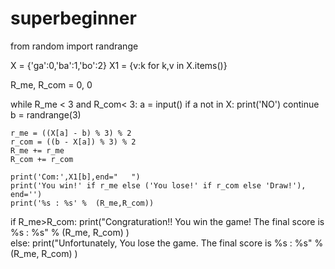 # superbeginner
from random import randrange

X = {'ga':0,'ba':1,'bo':2}
X1 = {v:k for k,v in X.items()}

R_me, R_com = 0, 0

while R_me < 3 and R_com< 3:
    a = input()
    if a not in X:
        print('NO')
        continue
    b = randrange(3)

    r_me = ((X[a] - b) % 3) % 2
    r_com = ((b - X[a]) % 3) % 2
    R_me += r_me
    R_com += r_com

    print('Com:',X1[b],end="   ")
    print('You win!' if r_me else ('You lose!' if r_com else 'Draw!'), end='')
    print('%s : %s' %  (R_me,R_com))
 

if R_me>R_com:
    print("Congraturation!! You win the game! The final score is %s : %s" % (R_me, R_com) )  
else:
    print("Unfortunately, You lose the game. The final score is %s : %s" % (R_me, R_com) )  

